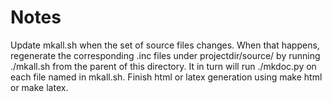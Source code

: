 # Notes

Update mkall.sh when the set of source files changes. When that happens, regenerate the corresponding .inc files under projectdir/source/<dirs> by running ./mkall.sh from the parent of this directory. It in turn will run ./mkdoc.py on each file named in mkall.sh. Finish html or latex generation using make html or make latex.